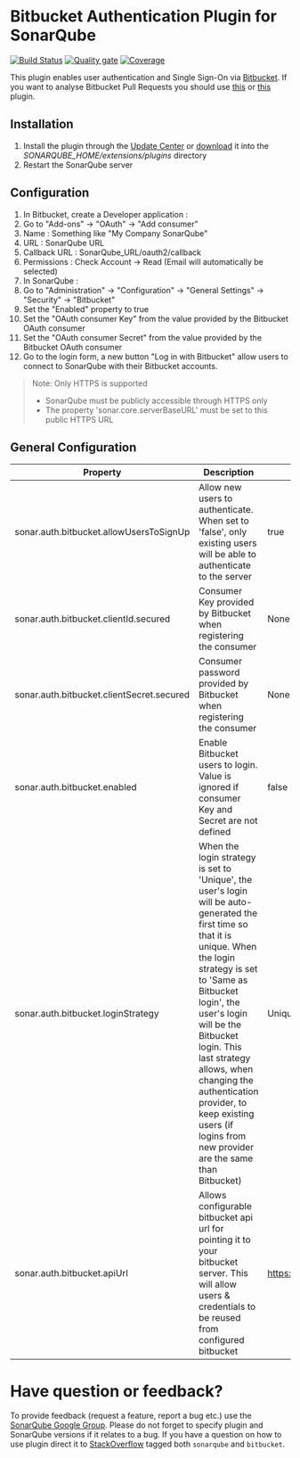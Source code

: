 # Bitbucket Authentication Plugin for SonarQube #

[![Build Status](https://api.travis-ci.org/SonarSource/sonar-auth-bitbucket.svg)](https://travis-ci.org/SonarSource/sonar-auth-bitbucket) [![Quality gate](https://next.sonarqube.com/sonarqube/api/project_badges/measure?project=org.sonarsource.auth.bitbucket%3Asonar-auth-bitbucket-plugin&metric=alert_status)](https://next.sonarqube.com/sonarqube/dashboard?id=org.sonarsource.auth.bitbucket%3Asonar-auth-bitbucket-plugin) [![Coverage](https://next.sonarqube.com/sonarqube/api/project_badges/measure?project=org.sonarsource.auth.bitbucket%3Asonar-auth-bitbucket-plugin&metric=coverage)](https://next.sonarqube.com/sonarqube/component_measures?id=org.sonarsource.auth.bitbucket%3Asonar-auth-bitbucket-plugin&metric=coverage) 

This plugin enables user authentication and Single Sign-On via [Bitbucket](https://bitbucket.org/).
If you want to analyse Bitbucket Pull Requests you should use [this](https://github.com/AmadeusITGroup/sonar-stash) or [this](https://github.com/mibexsoftware/sonar-bitbucket-plugin) plugin.

## Installation ##
1. Install the plugin through the [Update Center](http://docs.sonarqube.org/display/SONAR/Update+Center) or [download](https://github.com/SonarSource/sonar-auth-bitbucket/releases) it into the *SONARQUBE_HOME/extensions/plugins* directory
1. Restart the SonarQube server

## Configuration ##
1. In Bitbucket, create a Developer application :
  1. Go to "Add-ons" -> "OAuth" -> "Add consumer"
  2. Name : Something like "My Company SonarQube"
  3. URL : SonarQube URL
  4. Callback URL : SonarQube_URL/oauth2/callback
  5. Permissions : Check Account -> Read (Email will automatically be selected)
2. In SonarQube :
  1. Go to "Administration" -> "Configuration" -> "General Settings" -> "Security" -> "Bitbucket"
  2. Set the "Enabled" property to true
  3. Set the "OAuth consumer Key" from the value provided by the Bitbucket OAuth consumer
  4. Set the "OAuth consumer Secret" from the value provided by the Bitbucket OAuth consumer
3. Go to the login form, a new button "Log in with Bitbucket" allow users to connect to SonarQube with their Bitbucket accounts.

> Note: Only HTTPS is supported
> * SonarQube must be publicly accessible through HTTPS only
> * The property 'sonar.core.serverBaseURL' must be set to this public HTTPS URL

## General Configuration ##

Property | Description | Default value
---------| ----------- | -------------
sonar.auth.bitbucket.allowUsersToSignUp|Allow new users to authenticate. When set to 'false', only existing users will be able to authenticate to the server|true
sonar.auth.bitbucket.clientId.secured|Consumer Key provided by Bitbucket when registering the consumer|None
sonar.auth.bitbucket.clientSecret.secured|Consumer password provided by Bitbucket when registering the consumer|None
sonar.auth.bitbucket.enabled|Enable Bitbucket users to login. Value is ignored if consumer Key and Secret are not defined|false
sonar.auth.bitbucket.loginStrategy|When the login strategy is set to 'Unique', the user's login will be auto-generated the first time so that it is unique. When the login strategy is set to 'Same as Bitbucket login', the user's login will be the Bitbucket login. This last strategy allows, when changing the authentication provider, to keep existing users (if logins from new provider are the same than Bitbucket)|Unique
sonar.auth.bitbucket.apiUrl|Allows configurable bitbucket api url for pointing it to your bitbucket server. This will allow users & credentials to be reused from configured bitbucket|https://api.bitbucket.org// 

# Have question or feedback?
To provide feedback (request a feature, report a bug etc.) use the [SonarQube Google Group](https://groups.google.com/forum/#!forum/sonarqube). Please do not forget to specify plugin and SonarQube versions if it relates to a bug.
If you have a question on how to use plugin direct it to [StackOverflow](http://stackoverflow.com/questions/tagged/sonarqube+bitbucket) tagged both `sonarqube` and `bitbucket`.

